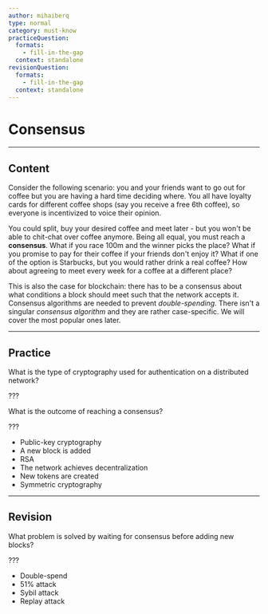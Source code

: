 ```yaml
---
author: mihaiberq
type: normal
category: must-know
practiceQuestion:
  formats:
    - fill-in-the-gap
  context: standalone
revisionQuestion:
  formats:
    - fill-in-the-gap
  context: standalone
---
```


# Consensus


---

## Content

Consider the following scenario: you and your friends want to go out for coffee but you are having a hard time deciding where. You all have loyalty cards for different coffee shops (say you receive a free 6th coffee), so everyone is incentivized to voice their opinion.

You could split, buy your desired coffee and meet later - but you won't be able to chit-chat over coffee anymore. Being all equal, you must reach a **consensus**. What if you race 100m and the winner picks the place? What if you promise to pay for their coffee if your friends don't enjoy it? What if one of the option is Starbucks, but you would rather drink a real coffee? How about agreeing to meet every week for a coffee at a different place?

This is also the case for blockchain: there has to be a consensus about what conditions a block should meet such that the network accepts it. Consensus algorithms are needed to prevent *double-spending*. There isn't a singular *consensus algorithm* and they are rather case-specific. We will cover the most popular ones later.


---

## Practice

What is the type of cryptography used for authentication on a distributed network?

???

What is the outcome of reaching a consensus?

???

- Public-key cryptography
- A new block is added
- RSA
- The network achieves decentralization
- New tokens are created
- Symmetric cryptography


---

## Revision

What problem is solved by waiting for consensus before adding new blocks?

???

- Double-spend
- 51% attack
- Sybil attack
- Replay attack
